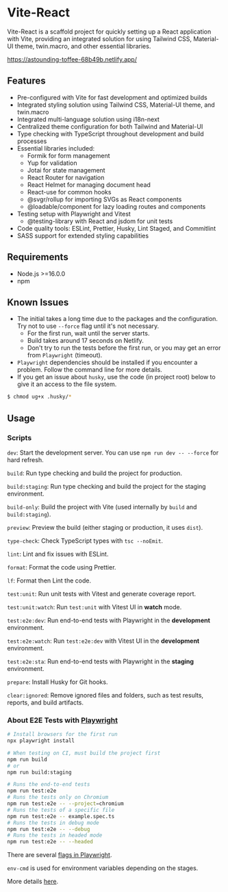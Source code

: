 # Vite-React

Vite-React is a scaffold project for quickly setting up a React application with Vite, providing an integrated solution for using Tailwind CSS, Material-UI theme, twin.macro, and other essential libraries.

https://astounding-toffee-68b49b.netlify.app/

## Features

- Pre-configured with Vite for fast development and optimized builds
- Integrated styling solution using Tailwind CSS, Material-UI theme, and twin.macro
- Integrated multi-language solution using i18n-next
- Centralized theme configuration for both Tailwind and Material-UI
- Type checking with TypeScript throughout development and build processes
- Essential libraries included:
  - Formik for form management
  - Yup for validation
  - Jotai for state management
  - React Router for navigation
  - React Helmet for managing document head
  - React-use for common hooks
  - @svgr/rollup for importing SVGs as React components
  - @loadable/component for lazy loading routes and components
- Testing setup with Playwright and Vitest
  - @testing-library with React and jsdom for unit tests
- Code quality tools: ESLint, Prettier, Husky, Lint Staged, and Commitlint
- SASS support for extended styling capabilities

## Requirements

- Node.js >=16.0.0
- npm

## Known Issues

- The initial takes a long time due to the packages and the configuration. Try not to use `--force` flag until it's not necessary.
  - For the first run, wait until the server starts.
  - Build takes around 17 seconds on Netlify.
  - Don't try to run the tests before the first run, or you may get an error from `Playwright` (timeout).
- `Playwright` dependencies should be installed if you encounter a problem. Follow the command line for more details.
- If you get an issue about `husky`, use the code (in project root) below to give it an access to the file system.

```sh
$ chmod ug+x .husky/*
```

## Usage

### Scripts

`dev`: Start the development server. You can use `npm run dev -- --force` for hard refresh.

`build`: Run type checking and build the project for production.

`build:staging`: Run type checking and build the project for the staging environment.

`build-only`: Build the project with Vite (used internally by `build` and `build:staging`).

`preview`: Preview the build (either staging or production, it uses `dist`).

`type-check`: Check TypeScript types with `tsc --noEmit`.

`lint`: Lint and fix issues with ESLint.

`format`: Format the code using Prettier.

`lf`: Format then Lint the code.

`test:unit`: Run unit tests with Vitest and generate coverage report.

`test:unit:watch`: Run `test:unit` with Vitest UI in **watch** mode.

`test:e2e:dev`: Run end-to-end tests with Playwright in the **development** environment.

`test:e2e:watch`: Run `test:e2e:dev` with Vitest UI in the **development** environment.

`test:e2e:sta`: Run end-to-end tests with Playwright in the **staging** environment.

`prepare`: Install Husky for Git hooks.

`clear:ignored`: Remove ignored files and folders, such as test results, reports, and build artifacts.

### About E2E Tests with [Playwright](https://playwright.dev)

```sh
# Install browsers for the first run
npx playwright install

# When testing on CI, must build the project first
npm run build
# or
npm run build:staging

# Runs the end-to-end tests
npm run test:e2e
# Runs the tests only on Chromium
npm run test:e2e -- --project=chromium
# Runs the tests of a specific file
npm run test:e2e -- example.spec.ts
# Runs the tests in debug mode
npm run test:e2e -- --debug
# Runs the tests in headed mode
npm run test:e2e -- --headed
```

There are several [flags in Playwright](https://playwright.dev/docs/test-cli).

`env-cmd` is used for environment variables depending on the stages.

More details [here](https://www.digitalocean.com/community/tutorials/nodejs-take-command-with-env-cmd#step-2-using-env-cmd).

